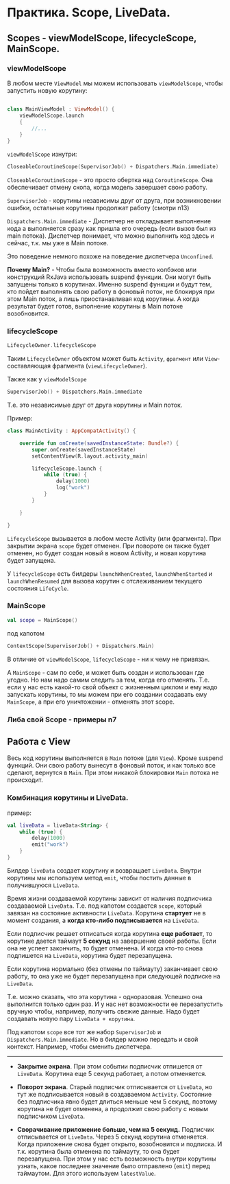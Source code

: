 # Практика. Scope, LiveData.

## Scopes - viewModelScope, lifecycleScope, MainScope.

### viewModelScope

В любом месте `ViewModel` мы можем использовать `viewModelScope`, чтобы запустить новую корутину:

```kotlin

class MainViewModel : ViewModel() {
    viewModelScope.launch
    {
        //...
    }
}
```

`viewModelScope` изнутри:

```kotlin
CloseableCoroutineScope(SupervisorJob() + Dispatchers.Main.immediate)
```

`CloseableCoroutineScope` - это просто обертка над `CoroutineScope`. Она обеспечивает отмену скопа,
когда модель завершает свою работу.

`SupervisorJob` - корутины независимы друг от друга, при возникновении ошибки, остальные корутины
продолжат работу (смотри n13)

`Dispatchers.Main.immediate` - Диспетчер не откладывает выполнение кода а выполняется сразу как
пришла его очередь (если вызов был из main потока). Диспетчер понимает, что можно выполнить
код здесь и сейчас, т.к. мы уже в Main потоке.

Это поведение немного похоже на поведение диспетчера `Unconfined`.

**Почему Main?** - Чтобы была возможность вместо колбэков или конструкций RxJava использовать
suspend
функции. Они могут быть запущены только в корутинах. Именно suspend функции и будут тем, кто пойдет
выполнять свою работу в фоновый поток, не блокируя при этом Main поток, а лишь приостанавливая код
корутины. А когда результат будет готов, выполнение корутины в Main потоке возобновится.

### lifecycleScope

```kotlin
LifecycleOwner.lifecycleScope
```

Таким `LifecycleOwner` объектом может быть `Activity`, `фрагмент` или `View`-составляющая
фрагмента (`viewLifecycleOwner`).

Также как у `viewModelScope`

```kotlin
SupervisorJob() + Dispatchers.Main.immediate
```

Т.е. это независимые друг от друга корутины и Main поток.

Пример:

```kotlin
class MainActivity : AppCompatActivity() {

    override fun onCreate(savedInstanceState: Bundle?) {
        super.onCreate(savedInstanceState)
        setContentView(R.layout.activity_main)

        lifecycleScope.launch {
            while (true) {
                delay(1000)
                log("work")
            }
        }

    }

}
```

`LifecycleScope` вызывается в любом месте Activity (или фрагмента). При закрытии экрана `scope`
будет отменен. При повороте он также будет отменен, но будет создан новый в новом Activity, и новая
корутина будет запущена.

У `lifecycleScope` есть билдеры `launchWhenCreated`, `launchWhenStarted` и `launchWhenResumed` для
вызова корутин с отслеживанием текущего состояния `LifeCycle`.

### MainScope

```kotlin
val scope = MainScope()
```

под капотом

```kotlin
ContextScope(SupervisorJob() + Dispatchers.Main)
```

В отличие от `viewModelScope`, `lifecycleScope` - ни к чему не привязан.

А `MainScope` - сам по себе, и может быть создан и использован где угодно. Но нам надо самим следить
за тем, когда его отменять. Т.е. если у нас есть какой-то свой объект с жизненным циклом и ему надо
запускать корутины, то мы можем при его создании создавать ему `MainScope`, а при его уничтожении -
отменять этот scope.

### Либа свой Scope - примеры n7

## Работа с View

Весь код корутины выполняется в `Main` потоке (для `View`). Кроме suspend функций. Они свою работу
вынесут в фоновый поток, и как только все сделают, вернутся в `Main`. При этом никакой
блокировки `Main` потока не происходит.

### Комбинация корутины и LiveData.

пример:

```kotlin
val liveData = liveData<String> {
    while (true) {
        delay(1000)
        emit("work")
    }
}
```

Билдер `liveData` создает корутину и возвращает `LiveData`. Внутри корутины мы используем
метод `emit`, чтобы постить данные в получившуюся `LiveData`.

Время жизни создаваемой корутины зависит от наличия подписчика создаваемой `LiveData`. Т.е. под
капотом создается `scope`, который завязан на состояние активности `LiveData`. Корутина **стартует**
не
в момент создания, а **когда кто-либо подписывается** на `LiveData`.

Если подписчик решает отписаться когда корутина **еще работает**, то корутине дается таймаут **5
секунд** на завершение своей работы. Если она не успеет закончить, то будет отменена. И когда кто-то
снова
подпишется на `LiveData`, корутина будет перезапущена.

Если корутина нормально (без отмены по таймауту) заканчивает свою работу, то она уже не будет
перезапущена при следующей подписке на `LiveData`.

Т.е. можно сказать, что эта корутина - одноразовая. Успешно она выполнится только один раз. И у нас
нет возможности ее перезапустить вручную чтобы, например, получить свежие данные. Надо будет
создавать новую пару `LiveData + корутина`.

Под капотом `scope` все тот же набор `SupervisorJob` и `Dispatchers.Main.immediate`. Но в билдер
можно передать и свой контекст. Например, чтобы сменить диспетчера.

***

* **Закрытие экрана**. При этом событии подписчик отпишется от `LiveData`. Корутина еще 5 секунд
  работает, а потом отменяется.

* **Поворот экрана**. Старый подписчик отписывается от `LiveData`, но тут же подписывается новый в
  создаваемом `Activity`. Состояние без подписчика явно будет длиться меньше чем 5 секунд, поэтому
  корутина не будет отменена, а продолжит свою работу с новым подписчиком `LiveData`.

* **Сворачивание приложение больше, чем на 5 секунд.** Подписчик отписывается от `LiveData`. Через 5
  секунд корутина отменяется. Когда приложение снова будет открыто, возобновится и подписка. И т.к.
  корутина была отменена по таймауту, то она будет перезапущена. При этом у нас есть возможность
  внутри корутины узнать, какое последнее значение было отправлено (`emit`) перед таймаутом. Для
  этого используем `latestValue`.